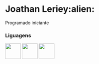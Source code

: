 <h1>Joathan Leriey:alien:</h1>

<p>Programado iniciante</p>

<h3> Liguagens </h3>


<p>
    <img src="https://cdn.jsdelivr.net/gh/devicons/devicon@latest/icons/javascript/javascript-original.svg" width= "50 px" />
    <img src="https://cdn.jsdelivr.net/gh/devicons/devicon@latest/icons/html5/html5-original-wordmark.svg" width= "50 px"/>
    <img src="https://cdn.jsdelivr.net/gh/devicons/devicon@latest/icons/css3/css3-original-wordmark.svg" width= "50 px"/>           
</p>
